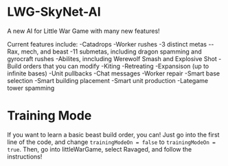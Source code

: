 # LWG-SkyNet-AI
A new AI for Little War Game with many new features! 

Current features include:
-Catadrops
-Worker rushes
-3 distinct metas -- Rax, mech, and beast
-11 submetas, including dragon spamming and gyrocraft rushes
-Abilites, inncluding Werewolf Smash and Explosive Shot
-Build orders that you can modify
-Kiting
-Retreating
-Expansison (up to infinite bases)
-Unit pullbacks
-Chat messages
-Worker repair
-Smart base selection
-Smart building placement
-Smart unit production
-Lategame tower spamming

 # Training Mode
 If you want to learn a basic beast build order, you can! Just go into the first line of the code, and change ``trainingModeOn = false`` to ``trainingModeOn = true``. Then, go into littleWarGame, select Ravaged, and follow the instructions!

